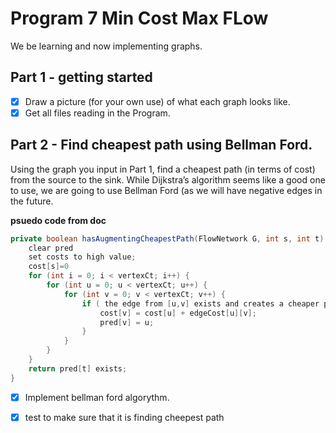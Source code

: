 # Program 7 Min Cost Max FLow
We be learning and now implementing graphs.

## Part 1 - getting started

- [X] Draw a picture (for your own use) of what each graph looks like.
- [X] Get all files reading in the Program.

## Part 2 - Find cheapest path using Bellman Ford.

Using the graph you input in Part 1, find a cheapest path (in terms of cost) from the source to the sink.
While Dijkstra’s algorithm seems like a good one to use, we are going to use Bellman Ford (as we will
have negative edges in the future.

**psuedo code from doc**
```JAVA
private boolean hasAugmentingCheapestPath(FlowNetwork G, int s, int t) {
    clear pred
    set costs to high value;
    cost[s]=0
    for (int i = 0; i < vertexCt; i++) {
        for (int u = 0; u < vertexCt; u++) {
            for (int v = 0; v < vertexCt; v++) {
                if ( the edge from [u,v] exists and creates a cheaper path ) {
                    cost[v] = cost[u] + edgeCost[u][v];
                    pred[v] = u;
                }
            }
        }
    }   
    return pred[t] exists;
}
```

- [X] Implement bellman ford algorythm.
- [X] test to make sure that it is finding cheepest path


